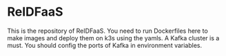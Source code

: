 # ReIDFaaS
This is the repository of ReIDFaaS. You need to run Dockerfiles here to make images and deploy them on k3s using the yamls. A Kafka cluster is a must. You should config the ports of Kafka in environment variables.
